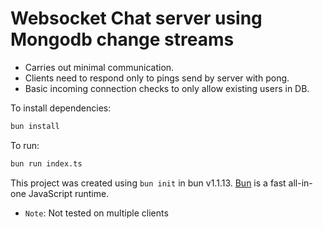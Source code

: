 # Websocket Chat server using Mongodb change streams

- Carries out minimal communication.
- Clients need to respond only to pings send by server with pong.
- Basic incoming connection checks to only allow existing users in DB.

To install dependencies:

```bash
bun install
```

To run:

```bash
bun run index.ts
```

This project was created using `bun init` in bun v1.1.13. [Bun](https://bun.sh) is a fast all-in-one JavaScript runtime.

- `Note`: Not tested on multiple clients